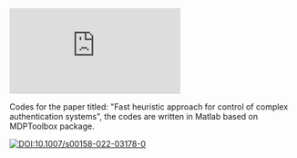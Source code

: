 [![Citation Badge](https://api.juleskreuer.eu/citation-badge.php?doi=10.1002/asmb.2619)](https://juleskreuer.eu/citation-badge/)

Codes for the paper titled: "Fast heuristic approach for control of complex authentication systems", the codes are written in Matlab based on MDPToolbox package.

[![DOI:10.1007/s00158-022-03178-0](https://zenodo.org/badge/DOI/10.1002/asmb.2619.svg)](https://doi.org/10.1002/asmb.2619)
